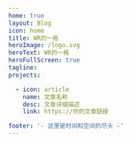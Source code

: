 ```yaml
---
home: true
layout: Blog
icon: home
title: WR的一格
heroImage: /logo.svg
heroText: WR的一格
heroFullScreen: true
tagline: 
projects:

  - icon: article
    name: 文章名称
    desc: 文章详细描述
    link: https://你的文章链接

footer: '- 这里是时间和空间的尽头 -'
---
```

